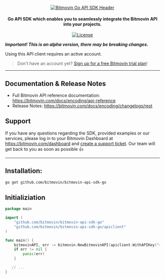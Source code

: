 <p align="center">
  <a href="https://www.bitmovin.com">
    <img alt="Bitmovin Go API SDK Header" src="https://cdn.bitmovin.com/frontend/encoding/openapi-clients/readme-headers/ReadmeHeader_Go.png" >
  </a>

  <h4 align="center">
    Go API SDK which enables you to seamlessly integrate the Bitmovin API into your projects.
  </h4>

  <p align="center">
    <a href="LICENSE"><img src="https://img.shields.io/badge/License-MIT-yellow.svg" alt="License"></img></a>
  </p>
</p>

***Important! This is an alpha version, there may be breaking changes.***

Using this API client requires an active account.

> Don't have an account yet? [Sign up for a free Bitmovin trial plan](https://dashboard.bitmovin.com/signup)!

---

## Documentation & Release Notes
+ Full Bitmovin API reference documentation: https://bitmovin.com/docs/encoding/api-reference
+ Release Notes: https://bitmovin.com/docs/encoding/changelogs/rest

## Support
If you have any questions regarding the SDK, provided examples or our services, please log in to your Bitmovin Dashboard at https://bitmovin.com/dashboard and [create a support ticket](https://bitmovin.com/dashboard/support/cases/create?tab=encoding). Our team will get back to you as soon as possible :+1:

---

## Installation:

```bash
go get github.com/bitmovin/bitmovin-api-sdk-go
```

## Initializiation

```go
package main

import (
    "github.com/bitmovin/bitmovin-api-sdk-go"
    "github.com/bitmovin/bitmovin-api-sdk-go/apiclient"
)

func main() {
    bitmovinAPI, err := bitmovin.NewBitmovinAPI(apiclient.WithAPIKey("<YOUR_API_KEY>"))
    if err != nil {
        panic(err)
    }

   // ...
}
```

